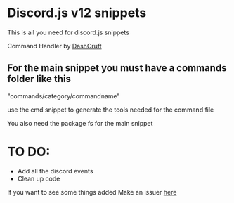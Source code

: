 # Discord.js v12 snippets

This is all you need for discord.js snippets

Command Handler by [DashCruft](Dashttps://github.com/Dashcruft])

## For the main snippet you must have a commands folder like this 
"commands/category/commandname"

use the cmd snippet to generate the tools needed for the command file

You also need the package fs for the main snippet

# TO DO:

* Add all the discord events
* Clean up code

If you want to see some things added Make an issuer [here]()
